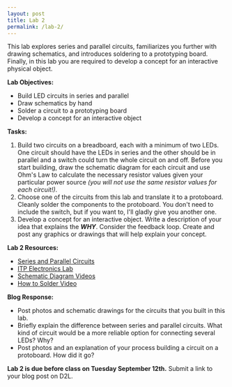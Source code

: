 ```yaml
---
layout: post
title: Lab 2
permalink: /lab-2/
---
```


This lab explores series and parallel circuits, familiarizes you further with drawing schematics, and introduces soldering to a prototyping board. Finally, in this lab you are required to develop a concept for an interactive physical object.

**Lab Objectives:**

+ Build LED circuits in series and parallel
+ Draw schematics by hand
+ Solder a circuit to a prototyping board
+ Develop a concept for an interactive object

**Tasks:**

1. Build two circuits on a breadboard, each with a minimum of two LEDs. One circuit should have the LEDs in series and the other should be in parallel and a switch could turn the whole circuit on and off. Before you start building, draw the schematic diagram for each circuit and use Ohm's Law to calculate the necessary resistor values given your particular power source *(you will not use the same resistor values for each circuit!)*.
2. Choose one of the circuits from this lab and translate it to a protoboard. Cleanly solder the components to the protoboard. You don't need to include the switch, but if you want to, I'll gladly give you another one.
3. Develop a concept for an interactive object. Write a description of your idea that explains the ***WHY***. Consider the feedback loop. Create and post any graphics or drawings that will help explain your concept.

**Lab 2 Resources:**

+ [Series and Parallel Circuits](https://learn.sparkfun.com/tutorials/series-and-parallel-circuits)
+ [ITP Electronics Lab](https://itp.nyu.edu/physcomp/labs/labs-electronics/electronics/)
+ [Schematic Diagram Videos](https://itp.nyu.edu/physcomp/videos/videos-schematic-diagrams/)
+ [How to Solder Video](https://vimeo.com/107049478)

**Blog Response:**

+ Post photos and schematic drawings for the circuits that you built in this lab.
+ Briefly explain the difference between series and parallel circuits. What kind of circuit would be a more reliable option for connecting several LEDs? Why?
+ Post photos and an explanation of your process building a circuit on a protoboard. How did it go?

**Lab 2 is due before class on Tuesday September 12th.** Submit a link to your blog post on D2L.
